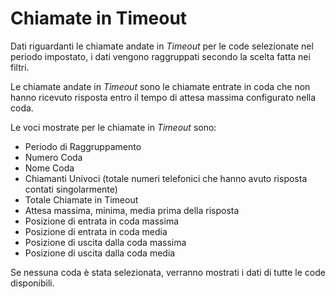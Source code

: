 # Chiamate in Timeout

Dati riguardanti le chiamate andate in *Timeout* per le code selezionate 
nel periodo impostato, i dati vengono raggruppati secondo la scelta fatta
nei filtri.

Le chiamate andate in *Timeout* sono le chiamate entrate in coda che 
non hanno ricevuto risposta entro il tempo di attesa massima configurato 
nella coda.

Le voci mostrate per le chiamate in *Timeout* sono:

- Periodo di Raggruppamento
- Numero Coda
- Nome Coda
- Chiamanti Univoci (totale numeri telefonici che hanno avuto risposta
contati singolarmente) 
- Totale Chiamate in Timeout
- Attesa massima, minima, media prima della risposta
- Posizione di entrata in coda massima
- Posizione di entrata in coda media
- Posizione di uscita dalla coda massima
- Posizione di uscita dalla coda media

Se nessuna coda è stata selezionata, verranno mostrati i dati di tutte
le code disponibili.
